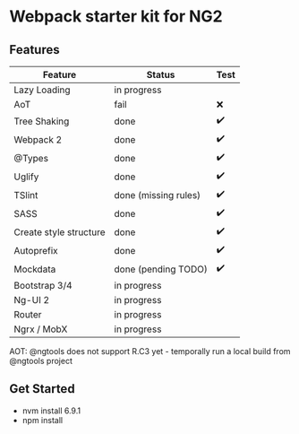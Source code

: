 # Webpack starter kit for NG2

## Features
| Feature                   | Status               | Test |
|---------------------------|----------------------|------|
| Lazy Loading              | in progress          |      |
| AoT                       | fail                 | ❌    |
| Tree Shaking              | done                 | ✔️    |
| Webpack 2                 | done                 | ✔️    |
| @Types                    | done                 | ✔️    |
| Uglify                    | done                 | ✔️    |
| TSlint                    | done (missing rules) | ✔️    |
| SASS                      | done                 | ✔️    |
| Create style structure    | done                 | ✔️    |
| Autoprefix                | done                 | ✔️ ️   |
| Mockdata                  | done (pending TODO)  | ✔️ ️ ️ ️ |
| Bootstrap 3/4             | in progress          |      |
| Ng-UI 2                   | in progress          |      |
| Router                    | in progress          |      |
| Ngrx / MobX               | in progress          |      |


AOT: @ngtools does not support R.C3 yet - temporally run a local build from @ngtools project

## Get Started
* nvm install 6.9.1
* npm install

